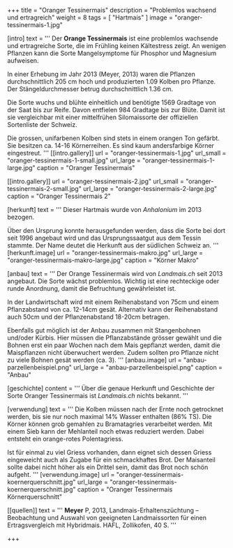 +++
title = "Oranger Tessinermais"
description = "Problemlos wachsend und ertragreich"
weight = 8
tags = [ "Hartmais" ]
image = "oranger-tessinermais-1.jpg"

[intro]
  text = '''
Der **Orange Tessinermais** ist eine problemlos wachsende und ertragreiche Sorte, die im Frühling keinen Kältestress zeigt. An wenigen Pflanzen kann die Sorte Mangelsymptome für Phosphor und Magnesium aufweisen.

In einer Erhebung im Jahr 2013 (Meyer, 2013) waren die Pflanzen durchschnittlich 205 cm hoch und produzierten 1.09 Kolben pro Pflanze. Der Stängeldurchmesser betrug durchschnittlich 1.36 cm.

Die Sorte wuchs und blühte einheitlich und benötigte 1569 Gradtage von der Saat bis zur Reife. Davon entfielen 984 Gradtage bis zur Blüte. Damit ist sie vergleichbar mit einer mittelfrühen Silomaissorte der offiziellen Sortenliste der Schweiz.

Die grossen, unifarbenen Kolben sind stets in einem orangen Ton gefärbt. Sie besitzen ca. 14-16 Körnerreihen. Es sind kaum andersfarbige Körner eingestreut.
'''
  [[intro.gallery]]
    url = "oranger-tessinermais-1.jpg"
    url_small = "oranger-tessinermais-1-small.jpg"
    url_large = "oranger-tessinermais-1-large.jpg"
    caption = "Oranger Tessinermais"

  [[intro.gallery]]
    url = "oranger-tessinermais-2.jpg"
    url_small = "oranger-tessinermais-2-small.jpg"
    url_large = "oranger-tessinermais-2-large.jpg"
    caption = "Oranger Tessinermais 2"


[herkunft]
  text = '''
Dieser Hartmais wurde von *Anhalonium* im 2013 bezogen.

Über den Ursprung konnte herausgefunden werden, dass die Sorte bei dort seit 1996 angebaut wird und das Ursprungssaatgut aus dem Tessin stammte. Der Name deutet die Herkunft aus der südlichen Schweiz an.
'''
  [herkunft.image]
    url = "oranger-tessinermais-makro.jpg"
    url_large = "oranger-tessinermais-makro-large.jpg"
    caption = "Körner Makro"


[anbau]
  text = '''
Der Orange Tessinermais wird von *Landmais.ch* seit 2013 angebaut. Die Sorte wächst problemlos. Wichtig ist eine rechteckige oder runde Anordnung, damit die Befruchtung gewährleistet ist.

In der Landwirtschaft wird mit einem Reihenabstand von 75cm und einem Pflanzabstand von ca. 12-14cm gesät. Alternativ kann der Reihenabstand auch 50cm und der Pflanzenabstand 18-20cm betragen.

Ebenfalls gut möglich ist der Anbau zusammen mit Stangenbohnen und/oder Kürbis. Hier müssen die Pflanzabstände grösser gewählt und die Bohnen erst ein paar Wochen nach dem Mais gepflanzt werden, damit die Maispflanzen nicht überwuchert werden. Zudem sollten pro Pflanze nicht zu viele Bohnen gesät werden (ca. 3).
'''
  [anbau.image]
    url = "anbau-parzellenbeispiel.png"
    url_large = "anbau-parzellenbeispiel.png"
    caption = "Anbau"


[geschichte]
  content = '''
Über die genaue Herkunft und Geschichte der Sorte Oranger Tessinermais ist *Landmais.ch* nichts bekannt.
'''


[verwendung]
  text = '''
  Die Kolben müssen nach der Ernte noch getrocknet werden, bis sie nur noch maximal 14% Wasser enthalten (86% TS). Die Körner können grob gemahlen zu Bramatagries verarbeitet werden. Mit einem Sieb kann der Mehlanteil noch etwas reduziert werden. Dabei entsteht ein orange-rotes Polentagriess.

  Ist für einmal zu viel Griess vorhanden, dann eignet sich dessen Griess eingeweicht auch als Zugabe für ein schmackhaftes Brot. Der Maisanteil sollte dabei nicht höher als ein Drittel sein, damit das Brot noch schön aufgeht.
'''
  [verwendung.image]
    url = "oranger-tessinermais-koernerquerschnitt.jpg"
    url_large = "oranger-tessinermais-koernerquerschnitt.jpg"
    caption = "Oranger Tessinermais Körnerquerschnitt"


[[quellen]]
  text = '''
**Meyer** P, 2013, Landmais-Erhaltenszüchtung – Beobachtung und Auswahl von geeigneten Landmaissorten für einen Ertragsvergleich mit Hybridmais. HAFL, Zollikofen, 40 S.
'''

+++
